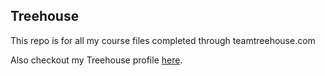 ## Treehouse


This repo is for all my course files completed through teamtreehouse.com

Also checkout my Treehouse profile [here](https://teamtreehouse.com/salgc826).

